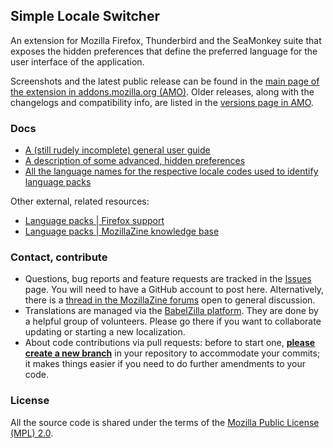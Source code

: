 Simple Locale Switcher
----------------------

An extension for Mozilla Firefox, Thunderbird and the SeaMonkey suite that exposes the hidden preferences that define the preferred language for the user interface of the application.

Screenshots and the latest public release can be found in the [main page of the extension in addons.mozilla.org (AMO)](https://addons.mozilla.org/addon/simple-locale-switcher). Older releases, along with the changelogs and compatibility info, are listed in the [versions page in AMO](https://addons.mozilla.org/addon/simple-locale-switcher/versions/).


### Docs

* [A (still rudely incomplete) general user guide](https://github.com/nohamelin/simple-locale-switcher/wiki/Simple-User-Guide)
* [A description of some advanced, hidden preferences](https://github.com/nohamelin/simple-locale-switcher/wiki/Advanced-Hidden-Preferences)
* [All the language names for the respective locale codes used to identify language packs](https://github.com/nohamelin/simple-locale-switcher/wiki/Language-Names-for-Locale-Codes)

Other external, related resources:

* [Language packs | Firefox support](https://support.mozilla.org/kb/install-language-packs-get-more-languages)
* [Language packs | MozillaZine knowledge base](http://kb.mozillazine.org/Language_packs)


### Contact, contribute

* Questions, bug reports and feature requests are tracked in the [Issues](https://github.com/nohamelin/simple-locale-switcher/issues) page. You will need to have a GitHub account to post here. Alternatively, there is a [thread in the MozillaZine forums](http://forums.mozillazine.org/viewtopic.php?f=48&t=2746943) open to general discussion.
* Translations are managed via the [BabelZilla platform](https://www.babelzilla.org/forum/index.php?showtopic=7551). They are done by a helpful group of volunteers. Please go there if you want to collaborate updating or starting a new localization.
* About code contributions via pull requests: before to start one, [**please create a new branch**](https://help.github.com/articles/creating-a-pull-request/) in your repository to accommodate your commits; it makes things easier if you need to do further amendments to your code.


### License

All the source code is shared under the terms of the [Mozilla Public License (MPL) 2.0](http://www.mozilla.org/MPL/2.0/).
